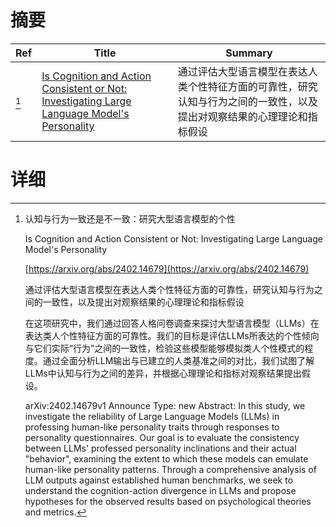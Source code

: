 # 摘要

| Ref | Title | Summary |
| --- | --- | --- |
| [^1] | [Is Cognition and Action Consistent or Not: Investigating Large Language Model's Personality](https://arxiv.org/abs/2402.14679) | 通过评估大型语言模型在表达人类个性特征方面的可靠性，研究认知与行为之间的一致性，以及提出对观察结果的心理理论和指标假设 |

# 详细

[^1]: 认知与行为一致还是不一致：研究大型语言模型的个性

    Is Cognition and Action Consistent or Not: Investigating Large Language Model's Personality

    [https://arxiv.org/abs/2402.14679](https://arxiv.org/abs/2402.14679)

    通过评估大型语言模型在表达人类个性特征方面的可靠性，研究认知与行为之间的一致性，以及提出对观察结果的心理理论和指标假设

    

    在这项研究中，我们通过回答人格问卷调查来探讨大型语言模型（LLMs）在表达类人个性特征方面的可靠性。我们的目标是评估LLMs所表达的个性倾向与它们实际“行为”之间的一致性，检验这些模型能够模拟类人个性模式的程度。通过全面分析LLM输出与已建立的人类基准之间的对比，我们试图了解LLMs中认知与行为之间的差异，并根据心理理论和指标对观察结果提出假设。

    arXiv:2402.14679v1 Announce Type: new  Abstract: In this study, we investigate the reliability of Large Language Models (LLMs) in professing human-like personality traits through responses to personality questionnaires. Our goal is to evaluate the consistency between LLMs' professed personality inclinations and their actual "behavior", examining the extent to which these models can emulate human-like personality patterns. Through a comprehensive analysis of LLM outputs against established human benchmarks, we seek to understand the cognition-action divergence in LLMs and propose hypotheses for the observed results based on psychological theories and metrics.
    

